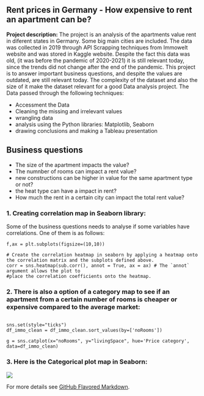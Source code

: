 ## Rent prices in Germany - How expensive to rent an apartment can be?

**Project description:** The project is an analysis of the apartments value rent in diferent states in Germany. Some big main cities are included. 
The data was collected in 2019 through API Scrapping techniques from Immowelt website and was stored in Kaggle website.
Despite the fact this data was old, (it was before the pandemic of 2020-2021) it is still relevant today, since the trends did not change after the end of the pandemic.
This project is to answer important business questions, and despite the values are outdated, are still relevant today. The complexity of the dataset and also the size of it make the dataset relevant for a good Data analysis project.
The Data passed through the following techniques:
 - Accessment the Data
 - Cleaning the missing and irrelevant values
 - wrangling data
 - analysis using the Python libraries: Matplotlib, Seaborn
 - drawing conclusions and making a Tableau presentation

## Business questions

- The size of the apartment impacts the value?
- The numnber of rooms can impact a rent value?
- new constructions can be higher in value for the same apartment type or not?
- the heat type can have a impact in rent?
- How much the rent in a certain city can impact the total rent value?

### 1. Creating correlation map in Seaborn library:

Some of the business questions needs to analyse if some variables have correlations. One of them is as follows: 

```# Create a subplot with matplotlib
f,ax = plt.subplots(figsize=(10,10))

# Create the correlation heatmap in seaborn by applying a heatmap onto the correlation matrix and the subplots defined above.
corr = sns.heatmap(sub.corr(), annot = True, ax = ax) # The `annot` argument allows the plot to 
#place the correlation coefficients onto the heatmap.
```

### 2. There is also a option of a category map to see if an apartment from a certain number of rooms is cheaper or expensive compared to the average market:

```# Create a categorical plot in seaborn using the price categories created above

sns.set(style="ticks")
df_immo_clean = df_immo_clean.sort_values(by=['noRooms'])

g = sns.catplot(x="noRooms", y="livingSpace", hue='Price category', data=df_immo_clean)
```

### 3. Here is the Categorical plot map in Seaborn:

<img src="images/dummy_thumbnail.jpg?raw=true"/>


For more details see [GitHub Flavored Markdown](https://guides.github.com/features/mastering-markdown/).
